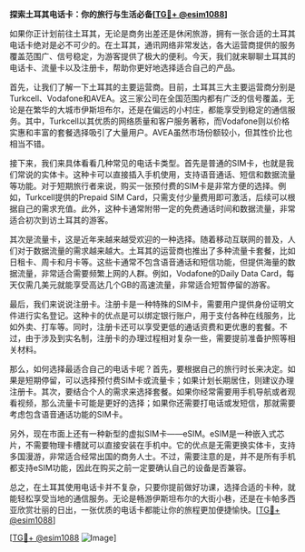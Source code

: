 **探索土耳其电话卡：你的旅行与生活必备[[TG💪+ @esim1088](https://t.me/s/esim1088)]**

如果你正计划前往土耳其，无论是商务出差还是休闲旅游，拥有一张合适的土耳其电话卡绝对是必不可少的。在土耳其，通讯网络非常发达，各大运营商提供的服务覆盖范围广、信号稳定，为游客提供了极大的便利。今天，我们就来聊聊土耳其的电话卡、流量卡以及注册卡，帮助你更好地选择适合自己的产品。

首先，让我们了解一下土耳其的主要运营商。目前，土耳其三大主要运营商分别是Turkcell、Vodafone和AVEA。这三家公司在全国范围内都有广泛的信号覆盖，无论是在繁华的大城市伊斯坦布尔，还是在偏远的小村庄，都能享受到稳定的通信服务。其中，Turkcell以其优质的网络质量和客户服务著称，而Vodafone则以价格实惠和丰富的套餐选择吸引了大量用户。AVEA虽然市场份额较小，但其性价比也相当不错。

接下来，我们来具体看看几种常见的电话卡类型。首先是普通的SIM卡，也就是我们常说的实体卡。这种卡可以直接插入手机使用，支持语音通话、短信和数据流量等功能。对于短期旅行者来说，购买一张预付费的SIM卡是非常方便的选择。例如，Turkcell提供的Prepaid SIM Card，只需支付少量费用即可激活，后续可以根据自己的需求充值。此外，这种卡通常附带一定的免费通话时间和数据流量，非常适合初次到访土耳其的游客。

其次是流量卡，这是近年来越来越受欢迎的一种选择。随着移动互联网的普及，人们对于数据流量的需求越来越大。土耳其的运营商也推出了多种流量卡套餐，比如日租卡、周卡和月卡等。这些卡通常不包含语音通话和短信功能，但提供海量的数据流量，非常适合需要频繁上网的人群。例如，Vodafone的Daily Data Card，每天仅需几美元就能享受高达几个GB的高速流量，非常适合短暂停留的游客。

最后，我们来说说注册卡。注册卡是一种特殊的SIM卡，需要用户提供身份证明文件进行实名登记。这种卡的优点是可以绑定银行账户，用于支付各种在线服务，比如外卖、打车等。同时，注册卡还可以享受更低的通话资费和更优惠的套餐。不过，由于涉及到实名制，注册卡的办理过程相对复杂一些，需要提前准备护照等相关材料。

那么，如何选择最适合自己的电话卡呢？首先，要根据自己的旅行时长来决定。如果是短期停留，可以选择预付费SIM卡或流量卡；如果计划长期居住，则建议办理注册卡。其次，要结合个人的需求来选择套餐。如果你经常需要用手机导航或者观看视频，那么流量卡可能是更好的选择；如果你还需要打电话或发短信，那就需要考虑包含语音通话功能的SIM卡。

另外，现在市面上还有一种新型的虚拟SIM卡——eSIM。eSIM是一种嵌入式芯片，不需要物理卡槽就可以直接安装在手机中。它的优点是无需更换实体卡，支持多国漫游，非常适合经常出国的商务人士。不过，需要注意的是，并不是所有手机都支持eSIM功能，因此在购买之前一定要确认自己的设备是否兼容。

总之，在土耳其使用电话卡并不复杂，只要你提前做好功课，选择合适的卡种，就能轻松享受当地的通信服务。无论是畅游伊斯坦布尔的大街小巷，还是在卡帕多西亚欣赏壮丽的日出，一张优质的电话卡都能让你的旅程更加便捷愉快。[[TG💪+ @esim1088](https://t.me/s/esim1088)]

[[TG💪+ @esim1088](https://t.me/s/esim1088) ![Image](https://i.postimg.cc/4NQfJmqS/Snipaste-2025-05-13-00-14-12.png)]